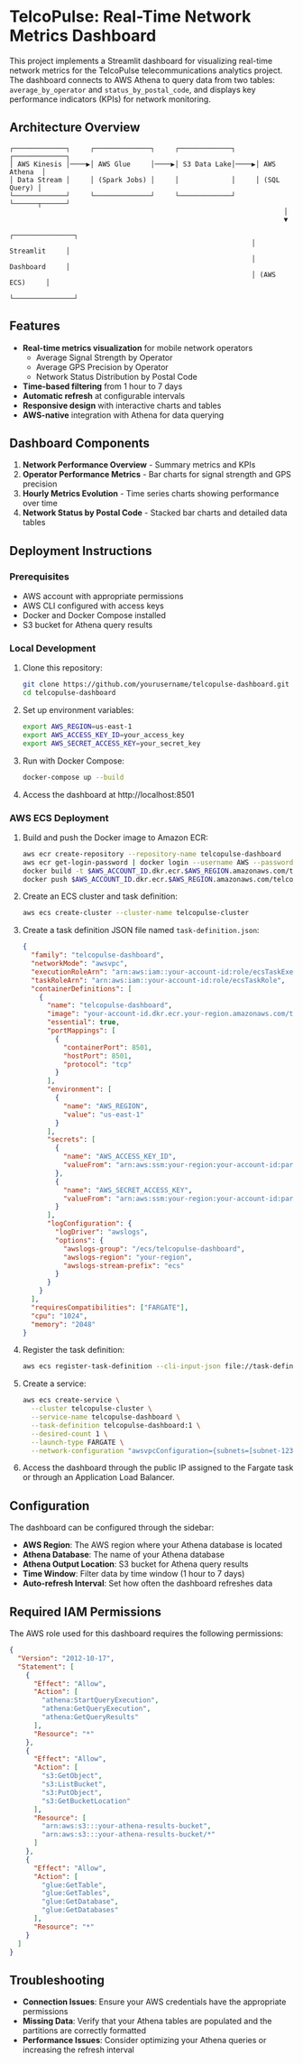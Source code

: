 # TelcoPulse: Real-Time Network Metrics Dashboard

This project implements a Streamlit dashboard for visualizing real-time network metrics for the TelcoPulse telecommunications analytics project. The dashboard connects to AWS Athena to query data from two tables: `average_by_operator` and `status_by_postal_code`, and displays key performance indicators (KPIs) for network monitoring.

## Architecture Overview

```
┌─────────────┐     ┌──────────────┐     ┌─────────────┐     ┌─────────────┐
│ AWS Kinesis │────▶│ AWS Glue     │────▶│ S3 Data Lake│────▶│ AWS Athena  │
│ Data Stream │     │ (Spark Jobs) │     │             │     │ (SQL Query) │
└─────────────┘     └──────────────┘     └─────────────┘     └──────┬──────┘
                                                                    │
                                                                    ▼
                                                            ┌───────────────┐
                                                            │ Streamlit     │
                                                            │ Dashboard     │
                                                            │ (AWS ECS)     │
                                                            └───────────────┘
```

## Features

- **Real-time metrics visualization** for mobile network operators
  - Average Signal Strength by Operator
  - Average GPS Precision by Operator
  - Network Status Distribution by Postal Code
- **Time-based filtering** from 1 hour to 7 days
- **Automatic refresh** at configurable intervals
- **Responsive design** with interactive charts and tables
- **AWS-native** integration with Athena for data querying

## Dashboard Components

1. **Network Performance Overview** - Summary metrics and KPIs
2. **Operator Performance Metrics** - Bar charts for signal strength and GPS precision
3. **Hourly Metrics Evolution** - Time series charts showing performance over time
4. **Network Status by Postal Code** - Stacked bar charts and detailed data tables

## Deployment Instructions

### Prerequisites

- AWS account with appropriate permissions
- AWS CLI configured with access keys
- Docker and Docker Compose installed
- S3 bucket for Athena query results

### Local Development

1. Clone this repository:

   ```bash
   git clone https://github.com/yourusername/telcopulse-dashboard.git
   cd telcopulse-dashboard
   ```

2. Set up environment variables:

   ```bash
   export AWS_REGION=us-east-1
   export AWS_ACCESS_KEY_ID=your_access_key
   export AWS_SECRET_ACCESS_KEY=your_secret_key
   ```

3. Run with Docker Compose:

   ```bash
   docker-compose up --build
   ```

4. Access the dashboard at http://localhost:8501

### AWS ECS Deployment

1. Build and push the Docker image to Amazon ECR:

   ```bash
   aws ecr create-repository --repository-name telcopulse-dashboard
   aws ecr get-login-password | docker login --username AWS --password-stdin $AWS_ACCOUNT_ID.dkr.ecr.$AWS_REGION.amazonaws.com
   docker build -t $AWS_ACCOUNT_ID.dkr.ecr.$AWS_REGION.amazonaws.com/telcopulse-dashboard:latest .
   docker push $AWS_ACCOUNT_ID.dkr.ecr.$AWS_REGION.amazonaws.com/telcopulse-dashboard:latest
   ```

2. Create an ECS cluster and task definition:

   ```bash
   aws ecs create-cluster --cluster-name telcopulse-cluster
   ```

3. Create a task definition JSON file named `task-definition.json`:

   ```json
   {
     "family": "telcopulse-dashboard",
     "networkMode": "awsvpc",
     "executionRoleArn": "arn:aws:iam::your-account-id:role/ecsTaskExecutionRole",
     "taskRoleArn": "arn:aws:iam::your-account-id:role/ecsTaskRole",
     "containerDefinitions": [
       {
         "name": "telcopulse-dashboard",
         "image": "your-account-id.dkr.ecr.your-region.amazonaws.com/telcopulse-dashboard:latest",
         "essential": true,
         "portMappings": [
           {
             "containerPort": 8501,
             "hostPort": 8501,
             "protocol": "tcp"
           }
         ],
         "environment": [
           {
             "name": "AWS_REGION",
             "value": "us-east-1"
           }
         ],
         "secrets": [
           {
             "name": "AWS_ACCESS_KEY_ID",
             "valueFrom": "arn:aws:ssm:your-region:your-account-id:parameter/telcopulse/aws-access-key-id"
           },
           {
             "name": "AWS_SECRET_ACCESS_KEY",
             "valueFrom": "arn:aws:ssm:your-region:your-account-id:parameter/telcopulse/aws-secret-access-key"
           }
         ],
         "logConfiguration": {
           "logDriver": "awslogs",
           "options": {
             "awslogs-group": "/ecs/telcopulse-dashboard",
             "awslogs-region": "your-region",
             "awslogs-stream-prefix": "ecs"
           }
         }
       }
     ],
     "requiresCompatibilities": ["FARGATE"],
     "cpu": "1024",
     "memory": "2048"
   }
   ```

4. Register the task definition:

   ```bash
   aws ecs register-task-definition --cli-input-json file://task-definition.json
   ```

5. Create a service:

   ```bash
   aws ecs create-service \
     --cluster telcopulse-cluster \
     --service-name telcopulse-dashboard \
     --task-definition telcopulse-dashboard:1 \
     --desired-count 1 \
     --launch-type FARGATE \
     --network-configuration "awsvpcConfiguration={subnets=[subnet-12345678],securityGroups=[sg-12345678],assignPublicIp=ENABLED}"
   ```

6. Access the dashboard through the public IP assigned to the Fargate task or through an Application Load Balancer.

## Configuration

The dashboard can be configured through the sidebar:

- **AWS Region**: The AWS region where your Athena database is located
- **Athena Database**: The name of your Athena database
- **Athena Output Location**: S3 bucket for Athena query results
- **Time Window**: Filter data by time window (1 hour to 7 days)
- **Auto-refresh Interval**: Set how often the dashboard refreshes data

## Required IAM Permissions

The AWS role used for this dashboard requires the following permissions:

```json
{
  "Version": "2012-10-17",
  "Statement": [
    {
      "Effect": "Allow",
      "Action": [
        "athena:StartQueryExecution",
        "athena:GetQueryExecution",
        "athena:GetQueryResults"
      ],
      "Resource": "*"
    },
    {
      "Effect": "Allow",
      "Action": [
        "s3:GetObject",
        "s3:ListBucket",
        "s3:PutObject",
        "s3:GetBucketLocation"
      ],
      "Resource": [
        "arn:aws:s3:::your-athena-results-bucket",
        "arn:aws:s3:::your-athena-results-bucket/*"
      ]
    },
    {
      "Effect": "Allow",
      "Action": [
        "glue:GetTable",
        "glue:GetTables",
        "glue:GetDatabase",
        "glue:GetDatabases"
      ],
      "Resource": "*"
    }
  ]
}
```

## Troubleshooting

- **Connection Issues**: Ensure your AWS credentials have the appropriate permissions
- **Missing Data**: Verify that your Athena tables are populated and the partitions are correctly formatted
- **Performance Issues**: Consider optimizing your Athena queries or increasing the refresh interval
